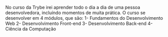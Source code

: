 No curso da Trybe irei aprender todo o dia a dia de uma pessoa desenvolvedora, incluíndo momentos de muita prática. 
O curso se desenvolver em 4 módulos, que são: 
1- Fundamentos do Desenvolvimento Web 
2- Desenvolvimento Front-end
3- Desenvolvimento Back-end 
4- Ciência da Computação 

